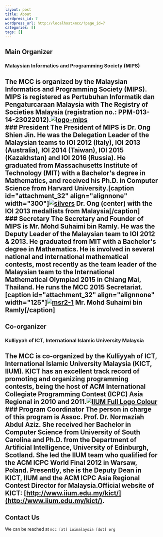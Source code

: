 ```yaml
---
layout: post
title: About
wordpress_id: 7
wordpress_url: http://localhost/mcc/?page_id=7
categories: []
tags: []
---
```

## Main Organizer
### Malaysian Informatics and Programming Society (MIPS)
The MCC is organized by the Malaysian Informatics and Programming Society (MIPS). MIPS is registered as Pertubuhan Informatik dan Pengaturcaraan Malaysia with The Registry of Societies Malaysia (registration no.: PPM-013-14-23022012).[![logo-mips](http://ioimalaysia.org/wp-content/uploads/2013/08/logo-mips-300x105.png)](http://ioimalaysia.org/wp-content/uploads/2013/08/logo-mips.png)<div class="row"><div class="col-md-6">### President
The President of MIPS is Dr. Ong Shien Jin. He was the Delegation Leader of the Malaysian teams to IOI 2012 (Italy), IOI 2013 (Australia), IOI 2014 (Taiwan), IOI 2015 (Kazakhstan) and IOI 2016 (Russia). He graduated from Massachusetts Institute of Technology (MIT) with a Bachelor's degree in Mathematics, and received his Ph.D. in Computer Science from Harvard University.[caption id="attachment_32" align="alignnone" width="300"][![silvers](http://ioimalaysia.org/wp-content/uploads/2013/03/silvers-300x300.jpg)](http://ioimalaysia.org/wp-content/uploads/2013/03/silvers.jpg) Dr. Ong (center) with the IOI 2013 medallists from Malaysia[/caption]</div><div class="col-md-6">### Secretary
The Secretary and Founder of MIPS is Mr. Mohd Suhaimi bin Ramly. He was the Deputy Leader of the Malaysian team to IOI 2012 &amp; 2013. He graduated from MIT with a Bachelor's degree in Mathematics. He is involved in several national and international mathematical contests, most recently as the team leader of the Malaysian team to the International Mathematical Olympiad 2015 in Chiang Mai, Thailand. He runs the MCC 2015 Secretariat.[caption id="attachment_32" align="alignnone" width="125"][![msr2-1](http://ioimalaysia.org/wp-content/uploads/2013/08/msr2-1.jpg)](http://ioimalaysia.org/wp-content/uploads/2013/08/msr2-1.jpg) Mr. Mohd Suhaimi bin Ramly[/caption]</div></div>
---
## Co-organizer
### Kulliyyah of ICT, International Islamic University Malaysia
The MCC is co-organized by the Kulliyyah of ICT, International Islamic University Malaysia (KICT, IIUM). KICT has an excellent track record of promoting and organizing programming contests, being the host of ACM International Collegiate Programming Contest (ICPC) Asia Regional in 2010 and 2011.[![IIUM Full Logo Colour](http://ioimalaysia.org/wp-content/uploads/2013/08/IIUM-Full-Logo-Colour-300x77.jpg)](http://ioimalaysia.org/wp-content/uploads/2013/08/IIUM-Full-Logo-Colour.jpg)### Program Coordinator
The person in charge of this program is Assoc. Prof. Dr. Normaziah Abdul Aziz. She received her Bachelor in Computer Science from University of South Carolina and Ph.D. from the Department of Artificial Intelligence, University of Edinburgh, Scotland. She led the IIUM team who qualified for the ACM ICPC World Final 2012 in Warsaw, Poland. Presently, she is the Deputy Dean in KICT, IIUM and the ACM ICPC Asia Regional Contest Director for Malaysia.Official website of KICT: [http://www.iium.edu.my/kict/](http://www.iium.edu.my/kict/).
---
## Contact Us
We can be reached at ``mcc [at] ioimalaysia [dot] org``
